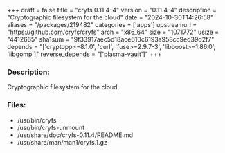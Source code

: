 +++
draft = false
title = "cryfs 0.11.4-4"
version = "0.11.4-4"
description = "Cryptographic filesystem for the cloud"
date = "2024-10-30T14:26:58"
aliases = "/packages/219482"
categories = ['apps']
upstreamurl = "https://github.com/cryfs/cryfs"
arch = "x86_64"
size = "1071772"
usize = "4412665"
sha1sum = "9f33917aec5d18ace610c6193a958cc9ed39d2f7"
depends = "['cryptopp>=8.1.0', 'curl', 'fuse>=2.9.7-3', 'libboost>=1.86.0', 'libgomp']"
reverse_depends = "['plasma-vault']"
+++
### Description: 
Cryptographic filesystem for the cloud

### Files: 
* /usr/bin/cryfs
* /usr/bin/cryfs-unmount
* /usr/share/doc/cryfs-0.11.4/README.md
* /usr/share/man/man1/cryfs.1.gz
